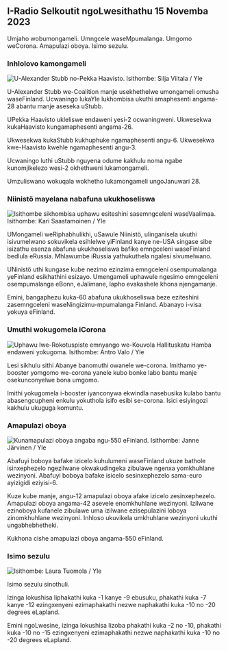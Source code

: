 ## I-Radio Selkoutit ngoLwesithathu 15 Novemba 2023

Umjaho wobumongameli. Umngcele waseMpumalanga. Umgomo weCorona. Amapulazi oboya. Isimo sezulu.

### Inhlolovo kamongameli

![U-Alexander Stubb no-Pekka Haavisto. Isithombe: Silja Viitala / Yle](https://images.cdn.yle.fi/image/upload/c_crop,h_3188,w_5668,x_0,y_327/ar_1.777777777777777,c_fill,g_faces,w_1_65.0q_auto:eco/f_auto/fl_lossy/v1698912813/39-11947566543595173663)

U-Alexander Stubb we-Coalition manje usekhethelwe umongameli omusha waseFinland. Ucwaningo lukaYle lukhombisa ukuthi amaphesenti angama-28 abantu manje aseseka uStubb.

UPekka Haavisto ukleliswe endaweni yesi-2 ocwaningweni. Ukwesekwa kukaHaavisto kungamaphesenti angama-26.

Ukwesekwa kukaStubb kukhuphuke ngamaphesenti angu-6. Ukwesekwa kwe-Haavisto kwehle ngamaphesenti angu-3.

Ucwaningo luthi uStubb nguyena odume kakhulu noma ngabe kunomjikelezo wesi-2 okhethweni lukamongameli.

Umzuliswano wokuqala wokhetho lukamongameli ungoJanuwari 28.

### Niinistö mayelana nabafuna ukukhoseliswa

![Isithombe sikhombisa uphawu esiteshini sasemngceleni waseVaalimaa. Isithombe: Kari Saastamoinen / Yle](https://images.cdn.yle.fi/image/upload/c_crop,h_2908,w_5178,x_0,y_0/ar_1.777777777777777,c_fill,g_faces,w_1_2.q_auto:eco/f_auto/fl_lossy/v1699908638/39-120003165528559efc2b)

UMongameli weRiphabhulikhi, uSawule Niinistö, ulinganisela ukuthi isivumelwano sokuvikela esihlelwe yiFinland kanye ne-USA singase sibe isizathu esenza abafuna ukukhoseliswa bafike emngceleni waseFinland bedlula eRussia. Mhlawumbe iRussia yathukuthela ngalesi sivumelwano.

UNinistö uthi kungase kube nezimo ezinzima emngceleni osempumalanga yeFinland esikhathini esizayo. Umengameli uphawule ngesimo emngceleni osempumalanga eBonn, eJalimane, lapho evakashele khona njengamanje.

Emini, bangaphezu kuka-60 abafuna ukukhoseliswa beze eziteshini zasemngceleni waseNingizimu-mpumalanga Finland. Abanayo i-visa yokuya eFinland.

### Umuthi wokugomela iCorona

![Uphawu lwe-Rokotuspiste emnyango we-Kouvola Hallituskatu Hamba endaweni yokugoma. Isithombe: Antro Valo / Yle](https://images.cdn.yle.fi/image/upload/c_crop,h_3247,w_5773,x_0,y_601/ar_1.7777777777777777,c_fill,g_faces,h_p/0_1.q_auto:eco/f_auto/fl_lossy/v1699867130/39-11997076551e51acfff3)

Lesi sikhulu sithi Abanye banomuthi owanele we-corona. Imithamo ye-booster yomgomo we-corona yanele kubo bonke labo bantu manje osekunconyelwe bona umgomo.

Imithi yokugomela i-booster iyanconywa ekwindla nasebusika kulabo bantu abasengcupheni enkulu yokuthola isifo esibi se-corona. Isici esiyingozi kakhulu ukuguga komuntu.

### Amapulazi oboya

![Kunamapulazi oboya angaba ngu-550 eFinland. Isithombe: Janne Järvinen / Yle](https://images.cdn.yle.fi/image/upload/c_crop,h_4597,w_8174,x_18,y_0/ar_1.777777777777777,c_fill,g_faces,w_1_2,h_185.q_auto:eco/f_auto/fl_lossy/v1696520468/39-1181997651ed401620a0)

Abafuyi boboya bafake izicelo kuhulumeni waseFinland ukuze bathole isinxephezelo ngezilwane okwakudingeka zibulawe ngenxa yomkhuhlane wezinyoni. Abafuyi boboya bafake isicelo sesinxephezelo sama-euro ayizigidi eziyisi-6.

Kuze kube manje, angu-12 amapulazi oboya afake izicelo zesinxephezelo. Amapulazi oboya angama-42 asevele enomkhuhlane wezinyoni. Izilwane ezinoboya kufanele zibulawe uma izilwane ezisepulazini loboya zinomkhuhlane wezinyoni. Inhloso ukuvikela umkhuhlane wezinyoni ukuthi ungabhebhetheki.

Kukhona cishe amapulazi oboya angama-550 eFinland.

### Isimo sezulu

![ Isithombe: Laura Tuomola / Yle](https://images.cdn.yle.fi/image/upload/c_crop,h_1080,w_1919,x_0,y_0/ar_1.7777777777777777,c_fill,g_faces/0,wp_67.0/q_auto:eco/f_auto/fl_lossy/v1700050702/39-12009776554b6f9117dc)

Isimo sezulu sinothuli.

Izinga lokushisa liphakathi kuka -1 kanye -9 ebusuku, phakathi kuka -7 kanye -12 ezingxenyeni ezimaphakathi nezwe naphakathi kuka -10 no -20 degrees eLapland.

Emini ngoLwesine, izinga lokushisa lizoba phakathi kuka -2 no -10, phakathi kuka -10 no -15 ezingxenyeni ezimaphakathi nezwe naphakathi kuka -10 no -20 degrees eLapland.